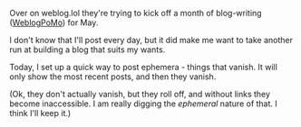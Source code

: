 Over on weblog.lol they're trying to kick off a month of blog-writing ([WeblogPoMo](https://weblog.anniegreens.lol/weblog-posting-month-2024)) for May.

I don't know that I'll post every day, but it did make me want to take another run at building a blog that suits my wants.

Today, I set up a quick way to post ephemera - things that vanish.  It will only show the most recent posts, and then they vanish.

(Ok, they don't actually vanish, but they roll off, and without links they become inaccessible. I am really digging the _ephemeral_ nature of that. I think I'll keep it.)